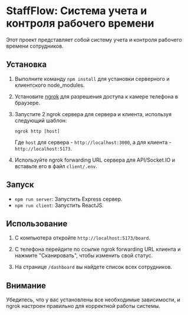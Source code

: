 # StaffFlow: Система учета и контроля рабочего времени

Этот проект представляет собой систему учета и контроля рабочего времени сотрудников.

## Установка

1. Выполните команду `npm install` для установки серверного и клиентского node_modules.

2. Установите [ngrok](https://ngrok.com/) для разрешения доступа к камере телефона в браузере.

3. Запустите 2 ngrok сервера для сервера и клиента, используя следующий шаблон:

    ```
    ngrok http [host]
    ```

    Где `host` для сервера - `http://localhost:3000`, а для клиента - `http://localhost:5173`.

4. Используйте ngrok forwarding URL сервера для API/Socket.IO и вставьте его в файл `client/.env`.

## Запуск

-   `npm run server`: Запустить Express сервер.
-   `npm run client`: Запустить ReactJS.

## Использование

1. С компьютера откройте `http://localhost:5173/board`.

2. С телефона перейдите по ссылке ngrok forwarding URL клиента и нажмите "Сканировать", чтобы изменить свой статус.

3. На странице `/dashboard` вы найдете список всех сотрудников.

## Внимание

Убедитесь, что у вас установлены все необходимые зависимости, и ngrok настроен правильно для корректной работы системы.
